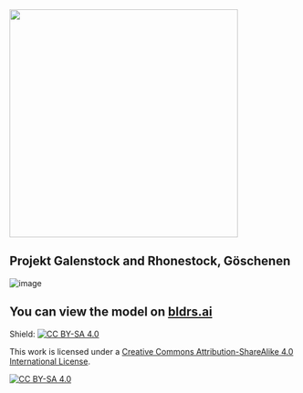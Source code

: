 <img src="https://user-images.githubusercontent.com/74647806/191553349-007cad44-5847-41bc-a9d4-16cd2bf79576.png" width="400">

## Projekt Galenstock and Rhonestock, Göschenen

![image](https://user-images.githubusercontent.com/74647806/191556446-bbcae7cb-1f1e-47cf-b809-3ce5d3c130c5.png)

## You can view the model on [bldrs.ai](https://bldrs.ai/share/v/gh/Swiss-Property-AG/GahlenstockRhonestock-Public/main/GahlenstockRhonestock.ifc#i:1318194183::c:6.18,28.88,58.44,25.5,9.26,15.82)

Shield: [![CC BY-SA 4.0][cc-by-sa-shield]][cc-by-sa]

This work is licensed under a
[Creative Commons Attribution-ShareAlike 4.0 International License][cc-by-sa].

[![CC BY-SA 4.0][cc-by-sa-image]][cc-by-sa]

[cc-by-sa]: http://creativecommons.org/licenses/by-sa/4.0/
[cc-by-sa-image]: https://licensebuttons.net/l/by-sa/4.0/88x31.png
[cc-by-sa-shield]: https://img.shields.io/badge/License-CC%20BY--SA%204.0-lightgrey.svg
